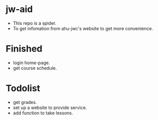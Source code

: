 # jw-aid
- This repo is a spider.
- To get infomation from ahu-jwc's website to get more convenience.

# Finished
- login home-page.
- get course schedule.

# Todolist
- get grades.
- set up a website to provide service.
- add function to take lessons.
